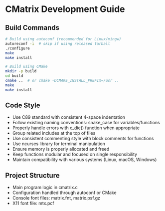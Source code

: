 # CMatrix Development Guide

## Build Commands
```bash
# Build using autoconf (recommended for Linux/mingw)
autoreconf -i  # skip if using released tarball
./configure
make
make install

# Build using CMake
mkdir -p build
cd build
cmake ..  # or cmake -DCMAKE_INSTALL_PREFIX=/usr ..
make
make install
```

## Code Style
- Use C89 standard with consistent 4-space indentation
- Follow existing naming conventions: snake_case for variables/functions
- Properly handle errors with c_die() function when appropriate
- Group related includes at the top of files
- Use consistent commenting style with block comments for functions
- Use ncurses library for terminal manipulation
- Ensure memory is properly allocated and freed
- Keep functions modular and focused on single responsibility
- Maintain compatibility with various systems (Linux, macOS, Windows)

## Project Structure
- Main program logic in cmatrix.c
- Configuration handled through autoconf or CMake
- Console font files: matrix.fnt, matrix.psf.gz
- X11 font file: mtx.pcf